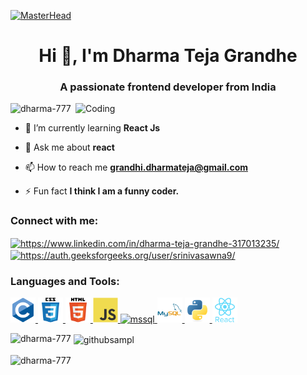 [![MasterHead](https://blog.hyperiondev.com/wp-content/uploads/2018/10/Blog-Gif.gif)](https://rishavchanda.io)
<h1 align="center">Hi 👋, I'm Dharma Teja Grandhe</h1>
<h3 align="center">A passionate frontend developer from India</h3>
<img  align="right" alt="Coding" width="400" src="https://img.freepik.com/free-vector/web-development-programmer-engineering-coding-website-augmented-reality-interface-screens-developer-project-engineer-programming-software-application-design-cartoon-illustration_107791-3863.jpg">

<p align="left"> <img src="https://komarev.com/ghpvc/?username=dharma-777&label=Profile%20views&color=0e75b6&style=flat" alt="dharma-777" /> </p>


- 🌱 I’m currently learning **React Js**

- 💬 Ask me about **react**

- 📫 How to reach me **grandhi.dharmateja@gmail.com**

- ⚡ Fun fact **I think I am a funny coder.**

<h3 align="left">Connect with me:</h3>
<p align="left">
<a href="https://linkedin.com/in/https://www.linkedin.com/in/dharma-teja-grandhe-317013235/" target="blank"><img align="center" src="https://raw.githubusercontent.com/rahuldkjain/github-profile-readme-generator/master/src/images/icons/Social/linked-in-alt.svg" alt="https://www.linkedin.com/in/dharma-teja-grandhe-317013235/" height="30" width="40" /></a>
<a href="https://auth.geeksforgeeks.org/user/https://auth.geeksforgeeks.org/user/srinivasawna9/" target="blank"><img align="center" src="https://raw.githubusercontent.com/rahuldkjain/github-profile-readme-generator/master/src/images/icons/Social/geeks-for-geeks.svg" alt="https://auth.geeksforgeeks.org/user/srinivasawna9/" height="30" width="40" /></a>
</p>

<h3 align="left">Languages and Tools:</h3>
<p align="left"> <a href="https://www.cprogramming.com/" target="_blank" rel="noreferrer"> <img src="https://raw.githubusercontent.com/devicons/devicon/master/icons/c/c-original.svg" alt="c" width="40" height="40"/> </a> <a href="https://www.w3schools.com/css/" target="_blank" rel="noreferrer"> <img src="https://raw.githubusercontent.com/devicons/devicon/master/icons/css3/css3-original-wordmark.svg" alt="css3" width="40" height="40"/> </a> <a href="https://www.w3.org/html/" target="_blank" rel="noreferrer"> <img src="https://raw.githubusercontent.com/devicons/devicon/master/icons/html5/html5-original-wordmark.svg" alt="html5" width="40" height="40"/> </a> <a href="https://developer.mozilla.org/en-US/docs/Web/JavaScript" target="_blank" rel="noreferrer"> <img src="https://raw.githubusercontent.com/devicons/devicon/master/icons/javascript/javascript-original.svg" alt="javascript" width="40" height="40"/> </a> <a href="https://www.microsoft.com/en-us/sql-server" target="_blank" rel="noreferrer"> <img src="https://www.svgrepo.com/show/303229/microsoft-sql-server-logo.svg" alt="mssql" width="40" height="40"/> </a> <a href="https://www.mysql.com/" target="_blank" rel="noreferrer"> <img src="https://raw.githubusercontent.com/devicons/devicon/master/icons/mysql/mysql-original-wordmark.svg" alt="mysql" width="40" height="40"/> </a> <a href="https://www.python.org" target="_blank" rel="noreferrer"> <img src="https://raw.githubusercontent.com/devicons/devicon/master/icons/python/python-original.svg" alt="python" width="40" height="40"/> </a> <a href="https://reactjs.org/" target="_blank" rel="noreferrer"> <img src="https://raw.githubusercontent.com/devicons/devicon/master/icons/react/react-original-wordmark.svg" alt="react" width="40" height="40"/> </a> </p>

<p><img align="left" src="https://github-readme-stats.vercel.app/api/top-langs?username=dharma-777&show_icons=true&locale=en&layout=compact" alt="dharma-777" /></p>

<p>&nbsp;<img align="center" src="https://github-readme-stats.vercel.app/api?username=dharma-777&show_icons=true&locale=en" alt="githubsampl" /></p>

<p><img align="center" src="https://github-readme-streak-stats.herokuapp.com/?user=dharma-777&" alt="dharma-777" /></p>
